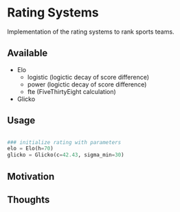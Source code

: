 # Rating Systems

Implementation of the rating systems to rank sports teams.

## Available

- Elo
	- logistic (logictic decay of score difference)
	- power (logictic decay of score difference)
	- fte (FiveThirtyEight calculation)
- Glicko

## Usage

```python

### initialize rating with parameters
elo = Elo(h=70)
glicko = Glicko(c=42.43, sigma_min=30)
```


## Motivation

## Thoughts

